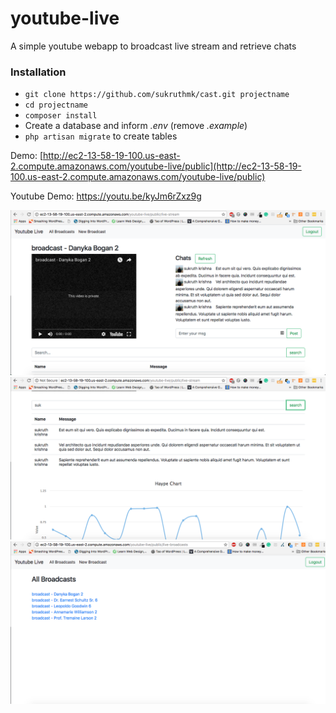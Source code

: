 # youtube-live
A simple youtube webapp to broadcast live stream and retrieve chats

### Installation ###

* `git clone https://github.com/sukruthmk/cast.git projectname`
* `cd projectname`
* `composer install`
* Create a database and inform *.env* (remove *.example*)
* `php artisan migrate` to create tables

Demo: [http://ec2-13-58-19-100.us-east-2.compute.amazonaws.com/youtube-live/public](http://ec2-13-58-19-100.us-east-2.compute.amazonaws.com/youtube-live/public)

Youtube Demo: https://youtu.be/kyJm6rZxz9g

![Screenshot](https://raw.githubusercontent.com/sukruthmk/youtube-live/master/screenshots/1.png)
![Screenshot](https://raw.githubusercontent.com/sukruthmk/youtube-live/master/screenshots/2.png)
![Screenshot](https://raw.githubusercontent.com/sukruthmk/youtube-live/master/screenshots/3.png)
